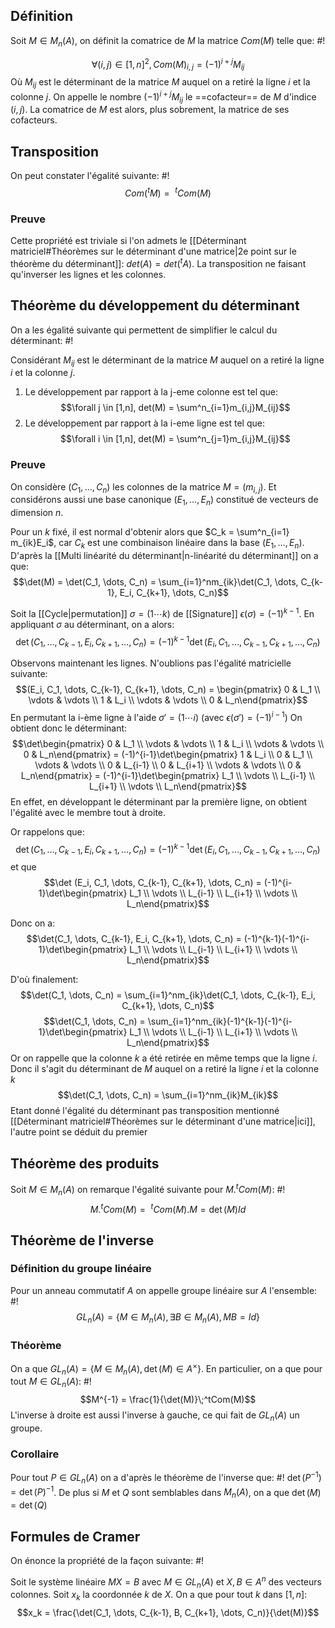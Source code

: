 ## Définition
Soit $M \in M_n(A)$, on définit la comatrice de $M$ la matrice $Com(M)$ telle que: #!

$$\forall(i,j) \in [1,n]^2, Com(M)_{i,j} = (-1)^{i+j}M_{ij}$$
Où $M_{ij}$ est le déterminant de la matrice $M$ auquel on a retiré la ligne $i$ et la colonne $j$.
On appelle le nombre $(-1)^{i+j}M_{ij}$ le ==cofacteur== de $M$ d'indice $(i,j)$. La comatrice de $M$ est alors, plus sobrement, la matrice de ses cofacteurs.
<!--ID: 1713558248373-->


## Transposition
On peut constater l'égalité suivante: #!
$$Com(^tM) = \:^tCom(M)$$
<!--ID: 1713558248376-->


### Preuve
Cette propriété est triviale si l'on admets le [[Déterminant matriciel#Théorèmes sur le déterminant d'une matrice|2e point sur le théorème du déterminant]]: $det(A) = det(^tA)$. La transposition ne faisant qu'inverser les lignes et les colonnes.

## Théorème du développement du déterminant
On a les égalité suivante qui permettent de simplifier le calcul du déterminant: #!

Considérant $M_{ij}$ est le déterminant de la matrice $M$ auquel on a retiré la ligne $i$ et la colonne $j$.
1. Le développement par rapport à la j-eme colonne est tel que: $$\forall j \in [1,n], det(M) = \sum^n_{i=1}m_{i,j}M_{ij}$$
2. Le développement par rapport à la i-eme ligne est tel que: $$\forall i \in [1,n], det(M) = \sum^n_{j=1}m_{i,j}M_{ij}$$
<!--ID: 1713558248379-->


### Preuve
On considère $(C_1, \dots, C_n)$ les colonnes de la matrice $M=(m_{i,j})$. Et considérons aussi une base canonique $(E_1, \dots, E_n)$ constitué de vecteurs de dimension $n$.

Pour un $k$ fixé, il est normal d'obtenir alors que $C_k = \sum^n_{i=1} m_{ik}E_i$, car $C_k$ est une combinaison linéaire dans la base $(E_1, \dots, E_n)$.
D'après la [[Multi linéarité du déterminant|n-linéarité du déterminant]] on a que:
$$\det(M) = \det(C_1, \dots, C_n) = \sum_{i=1}^nm_{ik}\det(C_1, \dots, C_{k-1}, E_i, C_{k+1}, \dots, C_n)$$

Soit la [[Cycle|permutation]] $\sigma = (1 \cdots k)$ de [[Signature]] $\epsilon(\sigma) = (-1)^{k-1}$. En appliquant $\sigma$ au déterminant, on a alors:
$$\det(C_1, \dots, C_{k-1}, E_i, C_{k+1}, \dots, C_n) = (-1)^{k-1}\det(E_i, C_1, \dots, C_{k-1}, C_{k+1}, \dots, C_n)$$

Observons maintenant les lignes. N'oublions pas l'égalité matricielle suivante:
$$(E_i, C_1, \dots, C_{k-1}, C_{k+1}, \dots, C_n) = 
\begin{pmatrix} 0 & L_1  \\ \vdots & \vdots \\ 1 & L_i \\ \vdots & \vdots \\ 0 & L_n\end{pmatrix}$$ En permutant la i-ème ligne à l'aide $\sigma' = (1 \cdots i)$ (avec $\epsilon(\sigma') = (-1)^{i-1}$) On obtient donc le déterminant:
$$\det\begin{pmatrix} 0 & L_1  \\ \vdots & \vdots \\ 1 & L_i \\ \vdots & \vdots \\ 0 & L_n\end{pmatrix} = (-1)^{i-1}\det\begin{pmatrix} 1 & L_i \\ 0 & L_1  \\ \vdots & \vdots \\ 0 & L_{i-1} \\ 0 & L_{i+1} \\ \vdots & \vdots \\ 0 & L_n\end{pmatrix} = (-1)^{i-1}\det\begin{pmatrix} L_1 \\ \vdots \\ L_{i-1} \\ L_{i+1}  \\ \vdots  \\ L_n\end{pmatrix}$$
En effet, en développant le déterminant par la première ligne, on obtient l'égalité avec le membre tout à droite.

Or rappelons que:
$$\det(C_1, \dots, C_{k-1}, E_i, C_{k+1}, \dots, C_n) = (-1)^{k-1}\det(E_i, C_1, \dots, C_{k-1}, C_{k+1}, \dots, C_n)$$
et que
$$\det (E_i, C_1, \dots, C_{k-1}, C_{k+1}, \dots, C_n) = 
(-1)^{i-1}\det\begin{pmatrix} L_1 \\ \vdots \\ L_{i-1} \\ L_{i+1}  \\ \vdots  \\ L_n\end{pmatrix}$$

Donc on a:
$$\det(C_1, \dots, C_{k-1}, E_i, C_{k+1}, \dots, C_n) = (-1)^{k-1}(-1)^{i-1}\det\begin{pmatrix} L_1 \\ \vdots \\ L_{i-1} \\ L_{i+1}  \\ \vdots  \\ L_n\end{pmatrix}$$

D'où finalement:
$$\det(C_1, \dots, C_n) = \sum_{i=1}^nm_{ik}\det(C_1, \dots, C_{k-1}, E_i, C_{k+1}, \dots, C_n)$$
$$\det(C_1, \dots, C_n) = \sum_{i=1}^nm_{ik}(-1)^{k-1}(-1)^{i-1}\det\begin{pmatrix} L_1 \\ \vdots \\ L_{i-1} \\ L_{i+1}  \\ \vdots  \\ L_n\end{pmatrix}$$
Or on rappelle que la colonne $k$ a été retirée en même temps que la ligne $i$. Donc il s'agit du déterminant de $M$ auquel on a retiré la ligne $i$ et la colonne $k$
$$\det(C_1, \dots, C_n) = \sum_{i=1}^nm_{ik}M_{ik}$$
Etant donné l'égalité du déterminant pas transposition mentionné [[Déterminant matriciel#Théorèmes sur le déterminant d'une matrice|ici]], l'autre point se déduit du premier
$$\tag*{$\blacksquare$}$$

## Théorème des produits
Soit $M \in M_n(A)$ on remarque l'égalité suivante pour $M.^tCom(M)$: #!
$$M.^tCom(M) = \:^tCom(M).M = \det(M)Id$$
<!--ID: 1713558248382-->


## Théorème de l'inverse

### Définition du groupe linéaire
Pour un anneau commutatif $A$ on appelle groupe linéaire sur $A$ l'ensemble: #!
$$GL_n(A) = \{M \in M_n(A), \exists B \in M_n(A), MB=Id\}$$
<!--ID: 1713558248386-->


### Théorème
On a que $GL_n(A) = \{M\in M_n(A), \det(M) \in A^\times\}$. En particulier, on a que pour tout $M \in GL_n(A)$: #!
$$M^{-1} = \frac{1}{\det(M)}\;^tCom(M)$$
L'inverse à droite est aussi l'inverse à gauche, ce qui fait de $GL_n(A)$ un groupe.
<!--ID: 1713558248389-->


### Corollaire
Pour tout $P \in GL_n(A)$ on a d'après le théorème de l'inverse que: #!
$\det(P^{-1}) = \det{(P)}^{-1}$. De plus si $M$ et $Q$ sont semblables dans $M_n(A)$, on a que $\det(M) = \det(Q)$
<!--ID: 1713558248392-->



## Formules de Cramer
On énonce la propriété de la façon suivante: #!

Soit le système linéaire $MX=B$ avec $M \in GL_n(A)$ et $X, B \in A^n$ des vecteurs colonnes. Soit $x_k$ la coordonnée $k$ de $X$. On a que pour tout $k$ dans $[1, n]$: $$x_k = \frac{\det(C_1, \dots, C_{k-1}, B, C_{k+1}, \dots, C_n)}{\det(M)}$$
<!--ID: 1713558248395-->
